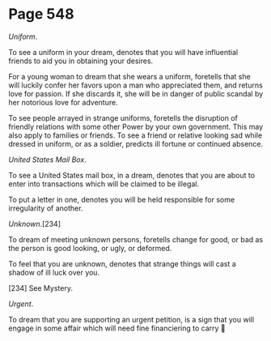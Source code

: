 # Page 548
_Uniform_.


To see a uniform in your dream, denotes that you will have influential
friends to aid you in obtaining your desires.


For a young woman to dream that she wears a uniform,
foretells that she will luckily confer her favors upon
a man who appreciated them, and returns love for passion.
If she discards it, she will be in danger of public scandal
by her notorious love for adventure.


To see people arrayed in strange uniforms, foretells the disruption
of friendly relations with some other Power by your own government.
This may also apply to families or friends. To see a friend
or relative looking sad while dressed in uniform, or as a soldier,
predicts ill fortune or continued absence.


_United States Mail Box_.


To see a United States mail box, in a dream, denotes that you
are about to enter into transactions which will be claimed
to be illegal.


To put a letter in one, denotes you will be held responsible
for some irregularity of another.


_Unknown_.[234]


To dream of meeting unknown persons, foretells change for good,
or bad as the person is good looking, or ugly, or deformed.


To feel that you are unknown, denotes that strange things will cast
a shadow of ill luck over you.



[234] See Mystery.


_Urgent_.


To dream that you are supporting an urgent petition, is a sign that you
will engage in some affair which will need fine financiering to carry
